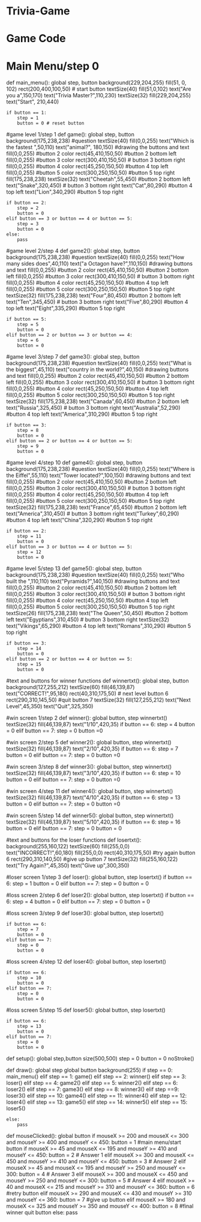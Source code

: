# Trivia-Game
# Game Code
# Main Menu/step 0
def main_menu():
    global step, button
    background(229,204,255)
    fill(51, 0, 102)
    rect(200,400,100,50) # start button 
    textSize(40)
    fill(51,0,102)
    text("Are you a",150,170)
    text("Trivia Master?",110,230)
    textSize(32)
    fill(229,204,255)
    text("Start", 210,440)

    if button == 1:
        step = 1
        button = 0 # reset button

#game level 1/step 1
def game():
    global step, button
    background(175,238,238)
    #question
    textSize(40)
    fill(0,0,255)
    text("Which is the fastest ",50,110)
    text("animal?", 180,150)
    #drawing the buttons and text
    fill(0,0,255)  #button 2 color
    rect(45,410,150,50) #button 2 bottom left
    fill(0,0,255)  #button 3 color
    rect(300,410,150,50) # button 3 bottom right
    fill(0,0,255)   #button 4 color
    rect(45,250,150,50)  #button 4 top left
    fill(0,0,255)   #button 5 color
    rect(300,250,150,50)  #button 5 top right
    fill(175,238,238) 
    textSize(32)
    text("Cheetah",55,450) #button 2 bottom left
    text("Snake",320,450)  # button 3 bottom right
    text("Cat",80,290) #button 4 top left
    text("Lion",340,290)  #button 5 top right

    if button == 2:
        step = 2
        button = 0
    elif button == 3 or button == 4 or button == 5:
        step = 3
        button = 0
    else:
        pass

#game level 2/step 4
def game2():
    global step, button
    background(175,238,238)
    #question
    textSize(40)
    fill(0,0,255)
    text("How many sides does",40,110)
    text("a Octagon have?",110,150)
    #drawing buttons and text
    fill(0,0,255)  #button 2 color
    rect(45,410,150,50) #button 2 bottom left
    fill(0,0,255)  #button 3 color
    rect(300,410,150,50) # button 3 bottom right
    fill(0,0,255)   #button 4 color
    rect(45,250,150,50)  #button 4 top left
    fill(0,0,255)   #button 5 color
    rect(300,250,150,50)  #button 5 top right
    textSize(32)
    fill(175,238,238)
    text("Four",80,450) #button 2 bottom left
    text("Ten",345,450)  # button 3 bottom right
    text("Five",80,290) #button 4 top left
    text("Eight",335,290)  #button 5 top right

    if button == 5:
        step = 5
        button = 0
    elif button == 2 or button == 3 or button == 4:
        step = 6
        button = 0

#game level 3/step 7
def game3():
    global step, button
    background(175,238,238)
    #question
    textSize(40)
    fill(0,0,255)
    text("What is the biggest",45,110)
    text("country in the world?",40,150)
    #drawing buttons and text
    fill(0,0,255)  #button 2 color
    rect(45,410,150,50) #button 2 bottom left
    fill(0,0,255)  #button 3 color
    rect(300,410,150,50) # button 3 bottom right
    fill(0,0,255)   #button 4 color
    rect(45,250,150,50)  #button 4 top left
    fill(0,0,255)   #button 5 color
    rect(300,250,150,50)  #button 5 top right
    textSize(32)
    fill(175,238,238)
    text("Canada",60,450) #button 2 bottom left
    text("Russia",325,450)  # button 3 bottom right
    text("Australia",52,290) #button 4 top left
    text("America",310,290)  #button 5 top right

    if button == 3:
        step = 8
        button = 0
    elif button == 2 or button == 4 or button == 5:
        step = 9
        button = 0

#game level 4/step 10
def game4():
    global step, button
    background(175,238,238)
    #question
    textSize(40)
    fill(0,0,255)
    text("Where is the Eiffel",55,110)
    text("Tower located?",100,150)
    #drawing buttons and text
    fill(0,0,255)  #button 2 color
    rect(45,410,150,50) #button 2 bottom left
    fill(0,0,255)  #button 3 color
    rect(300,410,150,50) # button 3 bottom right
    fill(0,0,255)   #button 4 color
    rect(45,250,150,50)  #button 4 top left
    fill(0,0,255)   #button 5 color
    rect(300,250,150,50)  #button 5 top right
    textSize(32)
    fill(175,238,238)
    text("France",65,450) #button 2 bottom left
    text("America",310,450)  # button 3 bottom right
    text("Turkey",60,290) #button 4 top left
    text("China",320,290)  #button 5 top right

    if button == 2:
        step = 11
        button = 0
    elif button == 3 or button == 4 or button == 5:
        step = 12
        button = 0

#game level 5/step 13
def game5():
    global step, button
    background(175,238,238)
    #question
    textSize(40)
    fill(0,0,255)
    text("Who built the ",110,110)
    text("Pyramids?",140,150)
    #drawing buttons and text
    fill(0,0,255)  #button 2 color
    rect(45,410,150,50) #button 2 bottom left
    fill(0,0,255)  #button 3 color
    rect(300,410,150,50) # button 3 bottom right
    fill(0,0,255)   #button 4 color
    rect(45,250,150,50)  #button 4 top left
    fill(0,0,255)   #button 5 color
    rect(300,250,150,50)  #button 5 top right
    textSize(26)
    fill(175,238,238)
    text("The Queen",50,450) #button 2 bottom left
    text("Egyptians",310,450)  # button 3 bottom right
    textSize(32)
    text("Vikings",65,290) #button 4 top left
    text("Romans",310,290)  #button 5 top right

    if button == 3:
        step = 14
        button = 0
    elif button == 2 or button == 4 or button == 5:
        step = 15
        button = 0


#text and buttons for winner functions
def winnertxt():
    global step, button
    background(127,255,212)
    textSize(60)
    fill(46,139,87)
    text("CORRECT!",95,180)
    rect(40,310,175,50)  # next level button 6
    rect(290,310,145,50)  #quit button 7
    textSize(32)
    fill(127,255,212)
    text("Next Level",45,350)
    text("Quit",325,350)

#win screen 1/step 2
def winner():
    global button, step
    winnertxt()
    textSize(32)
    fill(46,139,87)
    text("1/10",420,35)
    if button == 6:
        step = 4
        button = 0
    elif button == 7:
        step = 0
        button =0

#win screen 2/step 5
def winner2():
    global button, step
    winnertxt()
    textSize(32)
    fill(46,139,87)
    text("2/10",420,35)
    if button == 6:
        step = 7
        button = 0
    elif button == 7:
        step = 0
        button =0

#win screen 3/step 8
def winner3():
    global button, step
    winnertxt()
    textSize(32)
    fill(46,139,87)
    text("3/10",420,35)
    if button == 6:
        step = 10
        button = 0
    elif button == 7:
        step = 0
        button =0

#win screen 4/step 11
def winner4():
    global button, step
    winnertxt()
    textSize(32)
    fill(46,139,87)
    text("4/10",420,35)
    if button == 6:
        step = 13
        button = 0
    elif button == 7:
        step = 0
        button =0

#win screen 5/step 14
def winner5():
    global button, step
    winnertxt()
    textSize(32)
    fill(46,139,87)
    text("5/10",420,35)
    if button == 6:
        step = 16
        button = 0
    elif button == 7:
        step = 0
        button = 0


    
#text and buttons for the loser functions
def losertxt():
    background(255,160,122)
    textSize(60)
    fill(255,0,0)
    text("INCORRECT!",60,180)
    fill(255,0,0)
    rect(40,310,175,50)  #try again button 6
    rect(290,310,140,50)  #give up button 7
    textSize(32)
    fill(255,160,122)
    text("Try Again?",45,350)
    text("Give up",300,350)

#loser screen 1/step 3
def loser():
    global button, step
    losertxt()
    if button == 6:
        step = 1
        button = 0
    elif button == 7:
        step = 0
        button = 0

#loss screen 2/step 6
def loser2():
    global button, step
    losertxt()
    if button == 6:
        step = 4
        button = 0
    elif button == 7:
        step = 0
        button = 0

#loss screen 3/step 9
def loser3():
    global button, step
    losertxt()

    if button == 6:
        step = 7
        button = 0
    elif button == 7:
        step = 0
        button = 0

#loss screen 4/step 12
def loser4():
    global button, step
    losertxt()

    if button == 6:
        step = 10
        button = 0
    elif button == 7:
        step = 0
        button = 0

#loss screen 5/step 15
def loser5():
    global button, step
    losertxt()

    if button == 6:
        step = 13
        button = 0
    elif button == 7:
        step = 0
        button = 0


def setup():
    global step,button
    size(500,500)
    step = 0 
    button = 0 
    noStroke()


def draw():
    global step
    global button
    background(255)
    if step == 0:
        main_menu()
    elif step == 1:
        game()
    elif step == 2:
        winner()
    elif step == 3:
        loser()
    elif step == 4:
        game2()
    elif step == 5:
        winner2()
    elif step == 6:
        loser2()
    elif step == 7:
        game3()
    elif step == 8:
        winner3()
    elif step ==9:
        loser3()
    elif step == 10:
        game4()
    elif step == 11:
        winner4()
    elif step == 12:
        loser4()
    elif step == 13:
        game5()
    elif step == 14:
        winner5()
    elif step == 15:
        loser5()
  
    else:
        pass

def mouseClicked():
    global button
    if mouseX >= 200 and mouseX <= 300 and mouseY >= 400 and mouseY <= 450:
        button = 1   #main menu/start button
    if mouseX >= 45 and mouseX <= 195 and mouseY >= 410 and mouseY <= 450:
        button = 2    # Answer 1
    elif mouseX >= 300 and mouseX <= 450 and mouseY >= 410 and mouseY <= 450:
        button = 3    # Answer 2
    elif mouseX >= 45 and mouseX <= 195 and mouseY >= 250 and mouseY <= 300:
        button = 4    # Answer 3
    elif mouseX >= 300 and mouseX <= 450 and mouseY >= 250 and mouseY <= 300:
        button = 5    # Answer 4
    elif mouseX >= 40 and mouseX <= 215 and mouseY >= 310 and mouseY <= 360:
        button = 6  #retry button
    elif mouseX >= 290 and mouseX <= 430 and mouseY >= 310 and mouseY <= 360:
        button = 7  #give up button
    elif mouseX >= 180 and mouseX <= 325 and mouseY >= 350 and mouseY <= 400:
        button = 8 #final winner quit button
    else:
        pass
